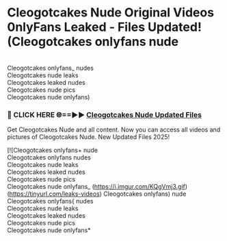 # Cleogotcakes Nude Original Videos 0nlyFans Leaked - Files Updated! (Cleogotcakes onlyfans nude<br>
<br>
Cleogotcakes onlyfans_ nudes<br>
Cleogotcakes nude leaks<br>
Cleogotcakes leaked nudes<br>
Cleogotcakes nude pics<br>
Cleogotcakes nude onlyfans)

<h3>🔴 CLICK HERE 🌐==►► <a href="https://tinyurl.com/leaks-videos" rel="nofollow">Cleogotcakes Nude Updated Files</a></h3>

Get Cleogotcakes Nude and all content. Now you can access all videos and pictures of Cleogotcakes Nude. New Updated Files 2025!

[![Cleogotcakes onlyfans+ nude<br>
Cleogotcakes onlyfans nudes<br>
Cleogotcakes nude leaks<br>
Cleogotcakes leaked nudes<br>
Cleogotcakes nude pics<br>
Cleogotcakes nude onlyfans_
(https://i.imgur.com/KQgVmj3.gif)(https://tinyurl.com/leaks-videos)
Cleogotcakes onlyfans) nude<br>
Cleogotcakes onlyfans{ nudes<br>
Cleogotcakes nude leaks<br>
Cleogotcakes leaked nudes<br>
Cleogotcakes nude pics<br>
Cleogotcakes nude onlyfans*